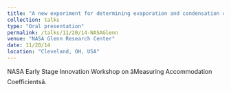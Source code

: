 ```yaml
---
title: "A new experiment for determining evaporation and condensation coefficients of cryogenic propellants"
collection: talks
type: "Oral presentation"
permalink: /talks/11/20/14-NASAGlenn
venue: "NASA Glenn Research Center"
date: 11/20/14
location: "Cleveland, OH, USA"
---
```


NASA Early Stage Innovation Workshop on âMeasuring Accommodation Coefficientsâ.
